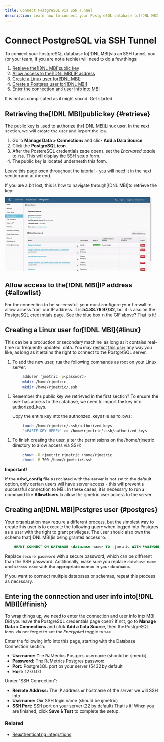 ```yaml
---
title: Connect PostgreSQL via SSH Tunnel
description: Learn how to connect your PostgreSQL database to[!DNL MBI]via an SSH tunnel.
---
```

# Connect PostgreSQL via SSH Tunnel

To connect your PostgreSQL database to[!DNL MBI]via an SSH tunnel, you (or your team, if you are not a techie) will need to do a few things:

1. [Retrieve the[!DNL MBI]public key](#retrieve)
1. [Allow access to the[!DNL MBI]IP address](#allowlist)
1. [Create a Linux user for[!DNL MBI]](#linux)
1. [Create a Postgres user for[!DNL MBI]](#postgres)
1. [Enter the connection and user info into MBI](#finish)

It is not as complicated as it might sound. Get started.

## Retrieving the[!DNL MBI]public key {#retrieve}

The public key is used to authorize the[!DNL MBI]Linux user. In the next section, we will create the user and import the key.

1. Go to **Manage Data > Connections** and click **Add a Data Source**.
1. Click the **PostgreSQL icon**.
1. After the PostgreSQL credentials page opens, set the _Encrypted_ toggle to `Yes`. This will display the SSH setup form.
1. The public key is located underneath this form.

Leave this page open throughout the tutorial - you will need it in the next section and at the end.

If you are a bit lost, this is how to navigate through[!DNL MBI]to retrieve the key:

![Retrieving the RJMetrics public key](../../../assets/get-mbi-public-key.gif) 

## Allow access to the[!DNL MBI]IP address {#allowlist}

For the connection to be successful, your must configure your firewall to allow access from our IP address. it is **54.88.76.97/32**, but it is also on the PostgreSQL credentials page. See the blue box in the GIF above? That is it!

## Creating a Linux user for[!DNL MBI]{#linux}

This can be a production or secondary machine, as long as it contains real-time (or frequently updated) data. You may [restrict this user](../../../administrator/account-management/restrict-db-access.md) any way you like, as long as it retains the right to connect to the PostgreSQL server.

1. To add the new user, run the following commands as root on your Linux server:

```bash
        adduser rjmetric -p<password>
        mkdir /home/rjmetric
        mkdir /home/rjmetric/.ssh
```

1. Remember the public key we retrieved in the first section? To ensure the user has access to the database, we need to import the key into authorized\_keys.

     Copy the entire key into the authorized\_keys file as follows:

```bash
        touch /home/rjmetric/.ssh/authorized_keys
        "<PASTE KEY HERE>" >> /home/rjmetric/.ssh/authorized_keys
```

1. To finish creating the user, alter the permissions on the /home/rjmetric directory to allow access via SSH:

```bash
        chown -R rjmetric:rjmetric /home/rjmetric
        chmod -R 700 /home/rjmetric/.ssh
```

**Important!**

If the **sshd\_config** file associated with the server is not set to the default option, only certain users will have server access - this will prevent a successful connection to MBI. In these cases, it is necessary to run a command like **AllowUsers** to allow the rjmetric user access to the server.

## Creating an[!DNL MBI]Postgres user {#postgres}

Your organization may require a different process, but the simplest way to create this user is to execute the following query when logged into Postgres as a user with the right to grant privileges. The user should also own the schema that[!DNL MBI]is being granted access to.

```sql
    GRANT CONNECT ON DATABASE <database name> TO rjmetric WITH PASSWORD <secure password>;GRANT USAGE ON SCHEMA <schema name> TO rjmetric;GRANT SELECT ON ALL TABLES IN SCHEMA <schema name> TO rjmetric;ALTER DEFAULT PRIVILEGES IN SCHEMA <schema name> GRANT SELECT ON TABLES TO rjmetric;
```

Replace `secure password` with a secure password, which can be different than the SSH password. Additionally, make sure you replace `database name` and `schema name` with the appropriate names in your database.

If you want to connect multiple databases or schemas, repeat this process as necessary.

## Entering the connection and user info into[!DNL MBI]{#finish}

To wrap things up, we need to enter the connection and user info into MBI. Did you leave the PostgreSQL credentials page open? If not, go to **Manage Data > Connections** and click **Add a Data Source**, then the PostgreSQL icon. do not forget to set the _Encrypted_ toggle to `Yes`.

Enter the following info into this page, starting with the Database Connection section:

* **Username:** The RJMetrics Postgres username (should be rjmetric)
* **Password:** The RJMetrics Postgres password
* **Port:** PostgreSQL port on your server (5432 by default)
* **Host:** 127.0.0.1

Under "SSH Connection":

* **Remote Address:** The IP address or hostname of the server we will SSH into
* **Username:** Our SSH login name (should be rjmetric)
* **SSH Port:** SSH port on your server (22 by default)
That is it! When you are finished, click **Save & Test** to complete the setup.

### Related

* [Reauthenticating integrations](https://support.magento.com/hc/en-us/articles/360016733151)

